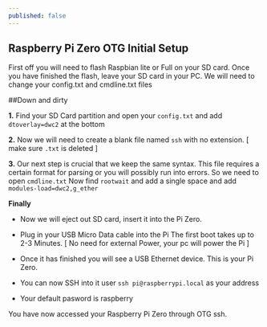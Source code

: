 ```yaml
---
published: false
---
```

## Raspberry Pi Zero OTG Initial Setup

First off you will need to flash Raspbian lite or Full on your SD card. Once you have finished the flash, leave your SD card in your PC. We will need to change your config.txt and cmdline.txt files

##Down and dirty

**1.** Find your SD Card partition and open your ```config.txt``` and add ```dtoverlay=dwc2``` at the bottom

**2.** Now we will need to create a blank file named ```ssh``` with no extension. [ make sure ```.txt``` is deleted ]

**3.** Our next step is crucial that we keep the same syntax. This file requires a certain format for parsing or you will possibly run into errors. So we need to open ```cmdline.txt``` Now find ```rootwait``` and add a single space and add ```modules-load=dwc2,g_ether``` 

**Finally**

* Now we will eject out SD card, insert it into the Pi Zero.  

* Plug in your USB Micro Data cable into the Pi The first boot takes up to 2-3 Minutes. [ No need for external Power, your pc will power the Pi ]

* Once it has finished you will see a USB Ethernet device. This is your Pi Zero.

*  You can now SSH into it user ```ssh pi@raspberrypi.local``` as your address

* Your default pasword is raspberry 

You have now accessed your Raspberry Pi Zero through OTG ssh.


<meta name="twitter:card" content="One mans Blog" />
<meta name="twitter:site" content="@jmrlgg" />
<meta name="twitter:creator" content="@jmrlgg" />
<meta property="og:url" content="http://blog.yolodigi.com" />
<meta property="og:title" content="One mans Attempt at Blogging" />
<meta property="og:description" content="Tech, Media, Tutorials and daily life experinces." />
<meta property="og:image" content="http://graphics8.nytimes.com/images/2011/12/08/technology/bits-newtwitter/bits-newtwitter-tmagArticle.jpg" />